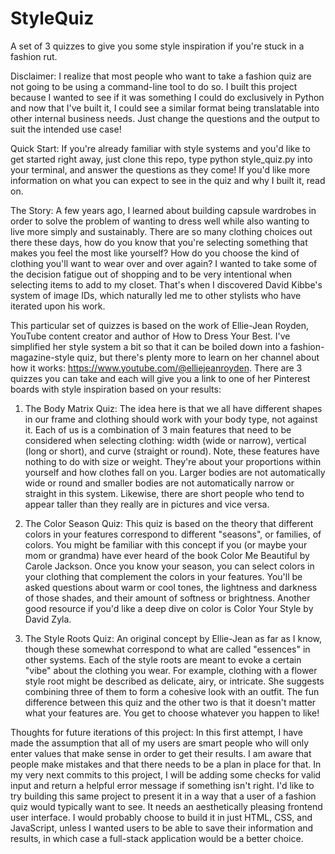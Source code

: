 # StyleQuiz
A set of 3 quizzes to give you some style inspiration if you're stuck in a fashion rut.

Disclaimer: 
		I realize that most people who want to take a fashion quiz are not going to be using a command-line tool to do so. I built this project because I wanted to see if it was something I could do exclusively in Python and now that I've built it, I could see a similar format being translatable into other internal business needs. Just change the questions and the output to suit the intended use case!

Quick Start: 
		If you're already familiar with style systems and you'd like to get started right away, just clone this repo, type python style_quiz.py into your terminal, and answer the questions as they come! If you'd like more information on what you can expect to see in the quiz and why I built it, read on.

The Story: 
		A few years ago, I learned about building capsule wardrobes in order to solve the problem of wanting to dress well while also wanting to live more simply and sustainably. There are so many clothing choices out there these days, how do you know that you're selecting something that makes you feel the most like yourself? How do you choose the kind of clothing you'll want to wear over and over again? I wanted to take some of the decision fatigue out of shopping and to be very intentional when selecting items to add to my closet. That's when I discovered David Kibbe's system of image IDs, which naturally led me to other stylists who have iterated upon his work.

  This particular set of quizzes is based on the work of Ellie-Jean Royden, YouTube content creator and author of How to Dress Your Best. I've simplified her style system a bit so that it can be boiled down into a fashion-magazine-style quiz, but there's plenty more to learn on her channel about how it works: https://www.youtube.com/@elliejeanroyden. There are 3 quizzes you can take and each will give you a link to one of her Pinterest boards with style inspiration based on your results:

  1. The Body Matrix Quiz:
			The idea here is that we all have different shapes in our frame and clothing should work with your body type, not against it. Each of us is a combination of 3 main features that need to be considered when selecting clothing: width (wide or narrow), vertical (long or short), and curve (straight or round). Note, these features have nothing to do with size or weight. They're about your proportions within yourself and how clothes fall on you. Larger bodies are not automatically wide or round and smaller bodies are not automatically narrow or straight in this system. Likewise, there are short people who tend to appear taller than they really are in pictures and vice versa.

  2. The Color Season Quiz:
			This quiz is based on the theory that different colors in your features correspond to different "seasons", or families, of colors. You might be familiar with this concept if you (or maybe your mom or grandma) have ever heard of the book Color Me Beautiful by Carole Jackson. Once you know your season, you can select colors in your clothing that complement the colors in your features. You'll be asked questions about warm or cool tones, the lightness and darkness of those shades, and their amount of softness or brightness. Another good resource if you'd like a deep dive on color is Color Your Style by David Zyla.

  3. The Style Roots Quiz:
			An original concept by Ellie-Jean as far as I know, though these somewhat correspond to what are called "essences" in other systems. Each of the style roots are meant to evoke a certain "vibe" about the clothing you wear. For example, clothing with a flower style root might be described as delicate, airy, or intricate. She suggests combining three of them to form a cohesive look with an outfit. The fun difference between this quiz and the other two is that it doesn't matter what your features are. You get to choose whatever you happen to like!

Thoughts for future iterations of this project:
		In this first attempt, I have made the assumption that all of my users are smart people who will only enter values that make sense in order to get their results. I am aware that people make mistakes and that there needs to be a plan in place for that. In my very next commits to this project, I will be adding some checks for valid input and return a helpful error message if something isn't right.
		I'd like to try building this same project to present it in a way that a user of a fashion quiz would typically want to see. It needs an aesthetically pleasing frontend user interface. I would probably choose to build it in just HTML, CSS, and JavaScript, unless I wanted users to be able to save their information and results, in which case a full-stack application would be a better choice. 
